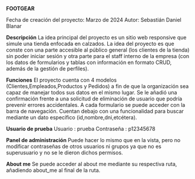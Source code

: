 **FOOTGEAR**

Fecha de creación del proyecto: Marzo de 2024
Autor: Sebastián Daniel Blanar

**Descripción**
La idea principal del proyecto es un sitio web responsive que simule una tienda enfocada en calzados. La idea del proyecto es que conste con una parte accesible al público general (los clientes de la tienda) sin poder iniciar sesión y otra parte para el staff interno de la empresa (con los datos de formularios y tablas con información en formato CRUD, además de la gestión de perfiles). 

**Funciones**
El proyecto cuenta con 4 modelos (Clientes,Empleados,Productos y Pedidos) a fin de que la organización sea capaz de manejar todos sus datos en el mismo lugar. Se le añadió una confirmación frente a una solicitud de eliminación de usuario que podría prevenir errores accidentales. A cada formulario se puede acceder con la barra de navegación. Cuentan debajo con una funcionalidad para buscar mediante un dato específico (id,nombre,dni,etcétera).

**Usuario de prueba**
Usuario : prueba
Contraseña : p12345678

**Panel de administración**
Puede hacer lo mismo que en la vista, pero no modificar contraseñas de otros usuarios ni grupos ya que no es superusuario y no se le dieron dichos permisos.

**About me**
Se puede acceder al about me mediante su respectiva ruta, añadiendo about_me al final de la ruta.
